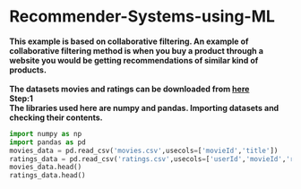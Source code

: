 # Recommender-Systems-using-ML

**This example is based on collaborative filtering. An example of collaborative filtering method is when you buy a product through a website you would be getting recommendations of similar kind of products.<br />
<br />
The datasets movies and ratings can be downloaded from [here](http://grouplens.org/datasets/movielens/latest/)<br />
Step:1 <br />The libraries used here are numpy and pandas. Importing datasets and checking their contents.**
```python
import numpy as np
import pandas as pd
movies_data = pd.read_csv('movies.csv',usecols=['movieId','title'])
ratings_data = pd.read_csv('ratings.csv',usecols=['userId','movieId','rating'])
movies_data.head()
ratings_data.head()
```
